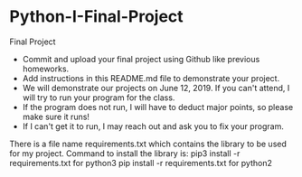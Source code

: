 # Python-I-Final-Project
Final Project

* Commit and upload your final project using Github like previous homeworks. 
* Add instructions in this README.md file to demonstrate your project.
* We will demonstrate our projects on June 12, 2019. If you can't attend, I will try to run your program for the class.
* If the program does not run, I will have to deduct major points, so please make sure it runs!
* If I can't get it to run, I may reach out and ask you to fix your program.

There is a file name requirements.txt which contains the library to be used for my project.
Command to install the library is: pip3 install -r requirements.txt for python3
                                   pip install -r requirements.txt for python2 
